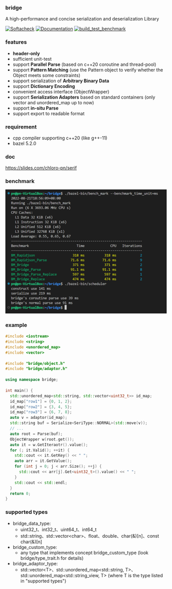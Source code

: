 ### bridge

A high-performance and concise serialization and deserialization Library

[![Softacheck](https://softacheck.com/app/repository/chloro-pn/bridge/badge)](https://softacheck.com/app/repository/chloro-pn/bridge/issues) [![Documentation](https://softacheck.com/app/repository/chloro-pn/bridge/documentation/badge)](https://softacheck.com/app/docs/chloro-pn/bridge/) [![build_test_benchmark](https://github.com/chloro-pn/bridge/actions/workflows/build_and_test_with_bazel.yaml/badge.svg?branch=master)](https://github.com/chloro-pn/bridge/actions/workflows/build_and_test_with_bazel.yaml)

### features

* **header-only**
* sufficient unit-test
* support **Parallel Parse** (based on c++20 coroutine and thread-pool)
* support **Pattern Matching** (use the Pattern object to verify whether the Object meets some constraints)
* support serialization of **Arbitrary Binary Data**
* support **Dictionary Encoding**
* convenient access interface (ObjectWrapper)
* support **Serialization Adapters** based on standard containers (only vector and unordered_map up to now)
* support **in-situ Parse**
* support export to readable format

### requirement
* cpp compiler supporting c++20 (like g++-11)
* bazel 5.2.0

### doc
https://slides.com/chloro-pn/serif


### benchmark
![image](https://github.com/chloro-pn/bridge/blob/master/png/benchmark.PNG)



### example 
```c++
#include <iostream>
#include <string>
#include <unordered_map>
#include <vector>

#include "bridge/object.h"
#include "bridge/adaptor.h"

using namespace bridge;

int main() {
  std::unordered_map<std::string, std::vector<uint32_t>> id_map;
  id_map["row1"] = {0, 1, 2};
  id_map["row2"] = {3, 4, 5};
  id_map["row3"] = {6, 7, 8};
  auto v = adaptor(id_map);
  std::string buf = Serialize<SeriType::NORMAL>(std::move(v));
  // ...
  auto root = Parse(buf);
  ObjectWrapper w(root.get());
  auto it = w.GetIteraotr().value();
  for (; it.Valid(); ++it) {
    std::cout << it.GetKey() << " ";
    auto arr = it.GetValue();
    for (int j = 0; j < arr.Size(); ++j) {
      std::cout << arr[j].Get<uint32_t>().value() << " ";
    }
    std::cout << std::endl;
  }
  return 0;
}
```

### supported types
* bridge_data_type:
  * uint32_t、int32_t、uint64_t、int64_t
  * std::string、std::vector\<char\>、float、double、char(&)[n]、const char(&)[n]
* bridge_custom_type:
  * any type that implements concept bridge_custom_type (look bridge/type_trait.h for details)
* bridge_adaptor_type:
  * std::vector\<T\>、std::unordered_map<std::string, T>、std::unordered_map<std::string_view, T> (where T is the type listed in "supported types")
